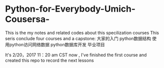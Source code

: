 # Python-for-Everybody-Umich-Cousersa-
This is the my notes and related codes about this specilization courses
This seris conclude four courses and a capstone:
    大家的入门
    python数据结构
    使用python访问网络数据
    python数据库开发
    毕业项目
    
It's 2/20，2017 11：20 am CST now , I've finished the first course and created this repo to record the next lessons
